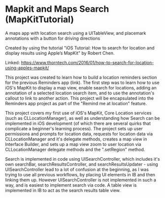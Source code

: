 # Mapkit and Maps Search (MapKitTutorial)
A maps app with location search using a UITableView, and placemark annotations with a button for driving directions

Created by using the tutorial "iOS Tutorial: How to search for location and display results using Apple’s MapKit" by Robert Chen.

Linked: https://www.thorntech.com/2016/01/how-to-search-for-location-using-apples-mapkit/

This project was created to learn how to build a location reminders section for the previous Reminders app (link). The first step was to learn how to use iOS's MapKit to display a map view, enable search for locations, adding an annotation of a selected location search item, and to use the annotation's callout to link to another action. This project will be encapsulated into the Reminders app project as part of the "Remind me at location" feature.

This project covers my first use of iOS's MapKit, Core Location services (such as CLLocationManager), as well as understanding how Search can be implemented in iOS development (of which there are several quirks that complicate a beginner's learning process). The project sets up user permissions and prompts for location data, requests for location data via CLLocationManager and it's delegate methods, creates a map view in Interface Builder, and sets up a map view zoom to user location via CLLocationManager delegate methods and the ".setRegion" method. 

Search is implemented in code using UISearchController, which includes it's own searchBar, searchResultsController, and searchResultsUpdater - using UISearchController lead to a lot of confusion at the beginning, as I was trying to use all previous workflows, by placing UI elements in IB and then linking them up. However UISearchController is not implemented in such a way, and is easiest to implement search via code. A table view is implemented in IB to act as the search results table view. 
